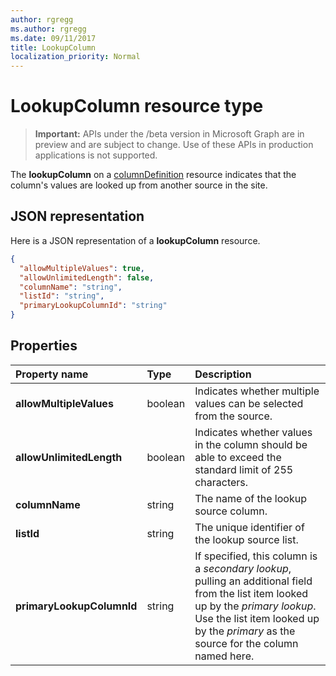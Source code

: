 ```yaml
---
author: rgregg
ms.author: rgregg
ms.date: 09/11/2017
title: LookupColumn
localization_priority: Normal
---
```

# LookupColumn resource type

> **Important:** APIs under the /beta version in Microsoft Graph are in preview and are subject to change. Use of these APIs in production applications is not supported.

The **lookupColumn** on a [columnDefinition](columndefinition.md) resource indicates that the column's values are looked up from another source in the site.

## JSON representation

Here is a JSON representation of a **lookupColumn** resource.
<!-- { "blockType": "resource", "@odata.type": "microsoft.graph.lookupColumn" } -->

```json
{
  "allowMultipleValues": true,
  "allowUnlimitedLength": false,
  "columnName": "string",
  "listId": "string",
  "primaryLookupColumnId": "string"
}
```

## Properties

| Property name             | Type    | Description
|:--------------------------|:--------|:---------------------------------------
| **allowMultipleValues**   | boolean | Indicates whether multiple values can be selected from the source.
| **allowUnlimitedLength**  | boolean | Indicates whether values in the column should be able to exceed the standard limit of 255 characters.
| **columnName**            | string  | The name of the lookup source column.
| **listId**                | string  | The unique identifier of the lookup source list.
| **primaryLookupColumnId** | string  | If specified, this column is a *secondary lookup*, pulling an additional field from the list item looked up by the *primary lookup*. Use the list item looked up by the *primary* as the source for the column named here.

<!-- {
  "type": "#page.annotation",
  "description": "",
  "keywords": "",
  "section": "documentation",
  "tocPath": "Resources/LookupColumn"
} -->
